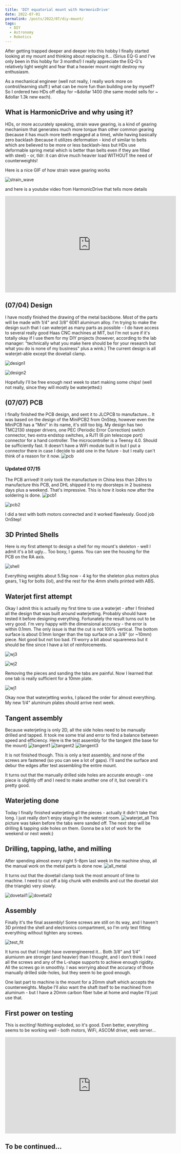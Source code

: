 ```yaml
---
title: 'DIY equatorial mount with HarmonicDrive'
date: 2022-07-01
permalink: /posts/2022/07/diy-mount/
tags:
  - DIY
  - Astronomy
  - Robotics
---
```


After getting trapped deeper and deeper into this hobby I finally started looking at my mount and thinking about replacing it... (Sirius EQ-G and I've only been in this hobby for 3 months!) I really appreciate the EQ-G's relatively light weight and fear that a heavier mount might destroy my enthusiasm.

As a mechanical engineer (well not really, I really work more on control/learning stuff:) what can be more fun than building one by myself? So I ordered two HDs off eBay for ~&dollar 1400 (the same model sells for ~ &dollar 1.3k new each). 

## What is HarmonicDrive and why using it?

HDs, or more accurately speaking, strain wave gearing, is a kind of gearing mechanism that generates much more torque than other common gearing (because it has much more teeth engaged at a time), while having basically zero backlash (because it utilizes deformation - kind of similar to belts which are believed to be more or less backlash-less but HDs use deformable spring metal which is better than belts even if they are filled with steel) - or, tldr: it can drive much heavier load WITHOUT the need of counterweights! 

Here is a nice GIF of how strain wave gearing works

![strain_wave](https://upload.wikimedia.org/wikipedia/commons/thumb/2/21/HarmonicDriveAni.gif/240px-HarmonicDriveAni.gif)

and here is a youtube video from HarmonicDrive that tells more details

<iframe width="560" height="315" src="https://www.youtube.com/embed/nj1vO3cP7ug" title="YouTube video player" frameborder="0" allow="accelerometer; autoplay; clipboard-write; encrypted-media; gyroscope; picture-in-picture" allowfullscreen></iframe>

## (07/04) Design

I have mostly finished the drawing of the metal backbone.
Most of the parts will be made with 1/4" and 3/8" 6061 aluminum alloy.
I'm trying to make the design such that I can waterjet as many parts as possible - I do have access to several really good Haas CNC machines at MIT, but I'm not sure if it's totally okay if I use them for my DIY projects (however, according to the lab manager: "technically what you make here should be for your research but what you do is none of my business" plus a wink.)
The current design is all waterjet-able except the dovetail clamp.

![design1](/images/hdmount/design1.jpeg)

![design2](/images/hdmount/design2.jpeg)

Hopefully I'll be free enough next week to start making some chips! (well not really, since they will mostly be waterjetted:)

## (07/07) PCB

I finally finished the PCB design, and sent it to JLCPCB to manufacture... 
It was based on the design of the MiniPCB2 from OnStep, however even the MiniPCB has a "Mini" in its name, it's still too big.
My design has two TMC2130 stepper drivers, one PEC (Periodic Error Correction) switch connector, two extra endstop switches, a RJ11 (6 pin telescope port) connector for a hand controller.
The microcontroller is a Teensy 4.0.
Should be sufficiently fast.
It doesn't have a WiFi module built in but I put a connector there in case I decide to add one in the future - but I really can't think of a reason for it now.
![pcb](/images/hdmount/pcb.PNG)

### Updated 07/15
The PCB arrived!
It only took the manufacture in China less than 24hrs to manufacture this PCB, and DHL shipped it to my doorsteps in 2 business days plus a weekend.
That's impressive.
This is how it looks now after the soldering is done.
![pcb1](/images/hdmount/pcb1.jpeg)

![pcb2](/images/hdmount/pcb2.jpeg)

I did a test with both motors connected and it worked flawlessly.
Good job OnStep!


## 3D Printed Shells

Here is my first attempt to design a shell for my mount's skeleton - well I admit it's a bit ugly...
Too boxy, I guess.
You can see the housing for the PCB on the RA axis.

![shell](/images/hdmount/shell.jpg)

Everything weights about 5.5kg now - 4 kg for the sheleton plus motors plus gears, 1 kg for bolts (lol), and the rest for the 4mm shells printed with ABS.

## Waterjet first attempt

Okay I admit this is actually my first time to use a waterjet - after I finished all the design that was built around waterjetting. 
Probably should have tested it before designing everything.
Fortunately the result turns out to be very good.
I'm very happy with the dimensional accuracy - the error is within 0.1mm.
The only issue is that the cut is not 100% vertical.
The bottom surface is about 0.1mm longer than the top surface on a 3/8" (or ~10mm) piece.
Not good but not too bad. 
I'll worry a bit about squareness but it should be fine since I have a lot of reinforcements.

![wj3](/images/hdmount/waterjet3.jpeg)

![wj2](/images/hdmount/waterjet2.jpeg)

Removing the pieces and sanding the tabs are painful.
Now I learned that one tab is really sufficient for a 10mm plate. 

![wj1](/images/hdmount/waterjet1.jpeg)

Okay now that waterjetting works, I placed the order for almost everything.
My new 1/4" aluminum plates should arrive next week.

## Tangent assembly
Because waterjeting is only 2D, all the side holes need to be manually drilled and tapped. 
It took me some trial and error to find a balance between speed and efficiency. 
Here is the test assembly for the tangent (the base for the mount)
![tangent1](/images/hdmount/b1.jpeg)
![tangent2](/images/hdmount/b2.jpeg)
![tangent3](/images/hdmount/b3.jpeg)

It is not finished though.
This is only a test assembly, and none of the screws are fastened (so you can see a lot of gaps).
I'll sand the surface and debur the edges after test assembling the entire mount.

It turns out that the manually drilled side holes are accurate enough - one piece is slightly off and I need to make another one of it, but overall it's pretty good.

## Waterjeting done
Today I finally finished waterjeting all the pieces - actually it didn't take that long.
I just really don't enjoy staying in the waterjet room.
![waterjet_all](/images/hdmount/w2.jpeg)
This picture was taken before the tabs were sanded off.
The next step will be drilling & tapping side holes on them.
Gonna be a lot of work for the weekend or next week:)

## Drilling, tapping, lathe, and milling

After spending almost every night 5-8pm last week in the machine shop, all the manual work on the metal parts is done now.
![all_metal](/images/hdmount/all_metal.jpeg)

It turns out that the dovetail clamp took the most amount of time to machine. 
I need to cut off a big chunk with endmills and cut the dovetail slot (the triangle) very slowly.

![dovetail1](/images/hdmount/dovetail1.jpeg)
![dovetail2](/images/hdmount/dovetail2.jpeg)

## Assembly

Finally it's the final assembly!
Some screws are still on its way, and I haven't 3D printed the shell and electronics compartment, so I'm only test fitting everything without tighten any screws.

![test_fit](/images/hdmount/test_fit.jpeg)

It turns out that I might have overengineered it...
Both 3/8" and 1/4" alumiunm are stronger (and heavier) than I thought, and I don't think I need all the screws and any of the L-shape supports to achieve enough rigidity. 
All the screws go in smoothly. 
I was worrying about the accuracy of those manually drilled side-holes, but they seem to be good enough.

One last part to machine is the mount for a 20mm shaft which accepts the counterweights.
Maybe I'll also want the shaft itself to be machined from aluminum - but I have a 20mm carbon fiber tube at home and maybe I'll just use that.

## First power on testing

This is exciting!
Nothing exploded, so it's good.
Even better, everything seems to be working well - both motors, WiFi, ASCOM driver, web server...

<iframe width="560" height="315" src="https://www.youtube.com/embed/JVjg8sP4d-s" title="YouTube video player" frameborder="0" allow="accelerometer; autoplay; clipboard-write; encrypted-media; gyroscope; picture-in-picture" allowfullscreen></iframe>

## To be continued...